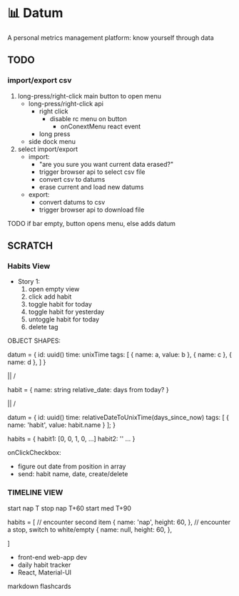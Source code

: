 # 📊 Datum
A personal metrics management platform: know yourself through data

## TODO
### import/export csv
1. long-press/right-click main button to open menu
	* long-press/right-click api
		- right click
			* disable rc menu on button
				- onConextMenu react event
		- long press
	* side dock menu
2. select import/export
	* import:
		- "are you sure you want current data erased?"
		- trigger browser api to select csv file
		- convert csv to datums
		- erase current and load new datums
	* export:
		- convert datums to csv
		- trigger browser api to download file

TODO if bar empty, button opens menu, else adds datum

## SCRATCH
### Habits View
- Story 1:
	1. open empty view
	2. click add habit
	3. toggle habit for today
	4. toggle habit for yesterday
	5. untoggle habit for today
	6. delete tag

OBJECT SHAPES:

datum = {
	id: uuid()
	time: unixTime
	tags: [
		{ name: a, value: b },
		{ name: c },
		{ name: d },
	]
}

||
\/

habit = {
	name: string
	relative_date: days from today?
}

||
\/

datum = {
	id: uuid()
	time: relativeDateToUnixTime(days_since_now)
	tags: [
		{ name: 'habit', value: habit.name }
	];
}



habits = {
	habit1: [0, 0, 1, 0, ...]
	habit2: ''
	...
}

onClickCheckbox:
- figure out date from position in array
- send: habit name, date, create/delete




### TIMELINE VIEW

start nap T
stop nap T+60
start med T+90


habits = [
	// encounter second item
	{
		name: 'nap',
		height: 60,
	},
	// encounter a stop, switch to white/empty
	{
		name: null,
		height: 60,
	},

]





* front-end web-app dev
* daily habit tracker
* React, Material-UI




markdown flashcards
